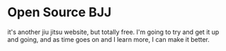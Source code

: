 # Open Source BJJ

it's another jiu jitsu website, but totally free. I'm going to try and get it up and going, and as time goes on and I learn more, I can make it better.